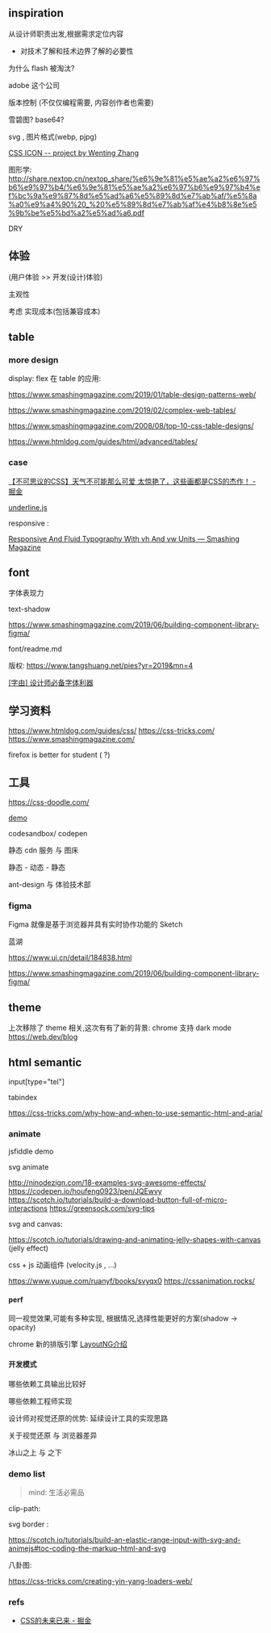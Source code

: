 
## inspiration

从设计师职责出发,根据需求定位内容

- 对技术了解和技术边界了解的必要性

为什么 flash 被淘汰?

adobe 这个公司


版本控制 (不仅仅编程需要, 内容创作者也需要)


雪碧图? base64?

svg  , 图片格式(webp, pjpg)


[CSS ICON -- project by Wenting Zhang](https://cssicon.space/#/animate/cloud-upload/to/arrow-left)

图形学: http://share.nextop.cn/nextop_share/%e6%9e%81%e5%ae%a2%e6%97%b6%e9%97%b4/%e6%9e%81%e5%ae%a2%e6%97%b6%e9%97%b4%ef%bc%9a%e9%87%8d%e5%ad%a6%e5%89%8d%e7%ab%af/%e5%8a%a0%e9%a4%90%20_%20%e5%89%8d%e7%ab%af%e4%b8%8e%e5%9b%be%e5%bd%a2%e5%ad%a6.pdf


DRY

## 体验

(用户体验 >> 开发(设计)体验)

主观性

考虑 实现成本(包括兼容成本)

## table


### more design


display: flex 在 table 的应用:

https://www.smashingmagazine.com/2019/01/table-design-patterns-web/


https://www.smashingmagazine.com/2019/02/complex-web-tables/


https://www.smashingmagazine.com/2008/08/top-10-css-table-designs/


https://www.htmldog.com/guides/html/advanced/tables/


### case

[【不可思议的CSS】天气不可能那么可爱 ](https://juejin.im/post/5d2f3f3351882556c3186f57?utm_source=gold_browser_extension)
[太惊艳了，这些画都是CSS的杰作！ - 掘金](https://juejin.im/post/5d1b7704f265da1b971a8ebd)

[underline.js](http://underlinejs.org/)


responsive :

[Responsive And Fluid Typography With vh And vw Units — Smashing Magazine](https://www.smashingmagazine.com/2016/05/fluid-typography/)


## font

字体表现力

text-shadow

https://www.smashingmagazine.com/2019/06/building-component-library-figma/


font/readme.md

版权: https://www.tangshuang.net/pies?yr=2019&mn=4

[[字由] 设计师必备字体利器](https://www.hellofont.cn/)


## 学习资料


https://www.htmldog.com/guides/css/
https://css-tricks.com/
https://www.smashingmagazine.com/

firefox is better for student ( ?)

## 工具


https://css-doodle.com/

[demo](https://yuanchuan.dev/2018/06/02/more-unicode-patterns.html)

codesandbox/ codepen


静态 cdn 服务 与 图床

静态 - 动态 - 静态


ant-design 与 体验技术部


### figma

Figma 就像是基于浏览器并具有实时协作功能的 Sketch

蓝湖


https://www.ui.cn/detail/184838.html

https://www.smashingmagazine.com/2019/06/building-component-library-figma/


## theme

上次移除了 theme 相关,这次有有了新的背景: chrome 支持 dark mode
https://web.dev/blog


## html semantic

input[type="tel"]

tabindex

https://css-tricks.com/why-how-and-when-to-use-semantic-html-and-aria/



### animate



jsfiddle demo

svg  animate

  http://ninodezign.com/18-examples-svg-awesome-effects/
  https://codepen.io/houfeng0923/pen/JQEwvy
  https://scotch.io/tutorials/build-a-download-button-full-of-micro-interactions
  https://greensock.com/svg-tips

svg and canvas:

  https://scotch.io/tutorials/drawing-and-animating-jelly-shapes-with-canvas
  (jelly effect)

css + js 动画组件 (velocity.js , ...)



https://www.yuque.com/ruanyf/books/svyqx0
https://cssanimation.rocks/


#### perf

同一视觉效果,可能有多种实现, 根据情况,选择性能更好的方案(shadow -> opacity)


chrome 新的排版引擎 [LayoutNG介绍](https://zhuanlan.zhihu.com/p/37847490)

#### 开发模式

哪些依赖工具输出比较好

哪些依赖工程师实现


设计师对视觉还原的优势: 延续设计工具的实现思路

关于视觉还原 与 浏览器差异


冰山之上 与 之下




### demo list

> mind: 生活必需品


clip-path:

svg border :

  https://scotch.io/tutorials/build-an-elastic-range-input-with-svg-and-animejs#toc-coding-the-markup-html-and-svg


八卦图:

  https://css-tricks.com/creating-yin-yang-loaders-web/



  ### refs

  - [CSS的未来已来 - 掘金](https://juejin.im/post/5dcb9c126fb9a04aba52bdf4#heading-15)
